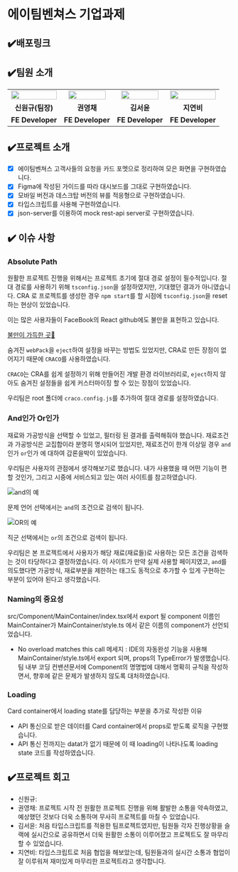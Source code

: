 # 에이팀벤쳐스 기업과제

## ✔️배포링크

## ✔️팀원 소개

<table align="center">
<tr>
<td align="center"><a href="https://github.com/WongueShin"><img src="https://media.vlpt.us/images/yeonbee/post/a3b02f02-0826-4cc9-b63e-9ddce5fbd857/wongyu.jpg" width="100%" /></a></td>
<td align="center"><a href="https://github.com/zerochae"><img src="https://avatars.githubusercontent.com/u/84373490?v=4" width="90%" /></a></td>
<td align="center"><a href="https://github.com/yunred"><img src="https://avatars.githubusercontent.com/u/84527643?v=4" width="90%" /></a></td>
<td align="center"><a href="https://github.com/jyb1798"><img src="https://avatars.githubusercontent.com/u/64634495?s=400&u=3da5cb5a3ff4338da83a58a23df0608da5092ddc&v=4" width="100%" /></a></td>
</tr>
<tr>
<td align="center"><b>신원규(팀장)</b></td>
<td align="center"><b>권영채</b></td>
<td align="center"><b>김서윤</b></td>
<td align="center"><b>지연비</b></td>
</tr>
<tr>
<td align="center"><b>FE Developer</b></td>
<td align="center"><b>FE Developer</b></td>
<td align="center"><b>FE Developer</b></td>
<td align="center"><b>FE Developer</b></td>
</tr>
</table>

## ✔️프로젝트 소개

- [x] 에이팀벤쳐스 고객사들의 요청을 카드 포멧으로 정리하여 모은 화면을 구현하였습니다.
- [x] Figma에 작성된 가이드를 따라 대시보드를 그대로 구현하였습니다.
- [x] 모바일 버전과 데스크탑 버전의 뷰를 적응형으로 구현하였습니다.
- [x] 타입스크립트를 사용해 구현하였습니다.
- [x] json-server를 이용하여 mock rest-api server로 구현하였습니다.

## ✔️ 이슈 사항

### Absolute Path

원활한 프로젝트 진행을 위해서는 프로젝트 초기에 절대 경로 설정이 필수적입니다. 절대 경로를 사용하기 위해 `tsconfig.json`을 설정하였지만, 기대했던 결과가 아니였습니다. CRA 로 프로젝트를 생성한 경우 `npm start`를 할 시점에  `tsconfig.json`을 reset하는 현상이 있었습니다.

이는 많은 사용자들이 FaceBook의 React github에도 불만을 표현하고 있습니다.

[불만이 가득한 곳🚀](https://github.com/facebook/create-react-app/issues/8909)

숨겨진 `webPack`을 `eject`하여 설정을 바꾸는 방법도 있었지만, CRA로 만든 장점이 없어지기 때문에 `CRACO`를 사용하였습니다.

`CRACO`는 CRA를 쉽게 설정하기 위해 만들어진 개발 환경 라이브러리로, `eject`하지 않아도 숨겨진 설정들을 쉽게 커스터마이징 할 수 있는 장점이 있었습니다.

우리팀은 root 폴더에 `craco.config.js`를 추가하여 절대 경로를 설정하였습니다.

### And인가 Or인가

재료와 가공방식을 선택할 수 있었고, 필터링 된 결과를 출력해줘야 했습니다. 재료조건과 가공방식은 교집합이라 분명히 명시되어 있었지만, 재료조건이 한개 이상일 경우 `and`인가 `or`인가 에 대하여 갑론을박이 있었습니다. 

우리팀은 사용자의 관점에서 생각해보기로 했습니다. 내가 사용했을 때 어떤 기능이 편할 것인가, 그리고 시중에 서비스되고 있는 여러 사이트를 참고하였습니다. 

![and의 예](https://user-images.githubusercontent.com/84373490/152965249-7497d626-ba2f-4198-9d14-f4aed55060fb.jpg)

문제 언어 선택에서는 `and`의 조건으로 검색이 됩니다. 

![OR의 예](https://user-images.githubusercontent.com/84373490/152969156-705e2799-9ef0-4361-9e77-4427fc1a4352.jpg)

직군 선택에서는 `or`의 조건으로 검색이 됩니다.

우리팀은 본 프로젝트에서 사용자가 해당 재료(재료들)로 사용하는 모든 조건을 검색하는 것이 타당하다고 결정하였습니다. 이 사이트가 만약 실제 사용할 페이지였고, `and`를 의도했다면 가공방식, 재료부분을 제한하는 태그도 동적으로 추가할 수 있게 구현하는 부분이 있어야 된다고 생각했습니다.


### Naming의 중요성 

src/Component/MainContainer/index.tsx에서 export 될 component 이름인 MainContainer가 MainContainer/style.ts 에서 같은 이름의 component가 선언되었습니다.

- No overload matches this call 메세지 : IDE의 자동완성 기능을 사용해 MainContainer/style.ts에서 export 되며, props의 TypeError가 발생했습니다. 팀 내부 코딩 컨밴션문서에 Component의 명명법에 대해서 명확히 규칙을 작성하면서, 향후에 같은 문제가 발생하지 않도록 대처하였습니다. 

### Loading

Card container에서 loading state를 담당하는 부분을 추가로 작성한 이유

- API 통신으로 받은 데이터를 Card container에서 props로 받도록 로직을 구현했습니다.
- API 통신 전까지는 datat가 없기 때문에 이 때 loading이 나타나도록 loading state 코드를 작성하였습니다.

## ✔️프로젝트 회고

- 신원규:
- 권영채: 프로젝트 시작 전 원활한 프로젝트 진행을 위해 활발한 소통을 약속하였고, 예상했던 것보다 더욱 소통하며 무사히 프로젝트를 마칠 수 있었습니다.
- 김서윤: 처음 타입스크립트를 적용한 팀프로젝트였지만, 팀원들 각자 진행상황을 슬랙에 실시간으로 공유하면서 더욱 원활한 소통이 이루어졌고 프로젝트도 잘 마무리할 수 있었습니다. 
- 지연비: 타입스크립트로 처음 협업을 해보았는데, 팀원들과의 실시간 소통과 협업이 잘 이루워져 재미있게 마무리한 프로젝트라고 생각합니다.
